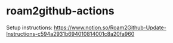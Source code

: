# roam2github-actions

Setup instructions: https://www.notion.so/Roam2Github-Update-Instructions-c594a2931b694010814001c8a20fa960
